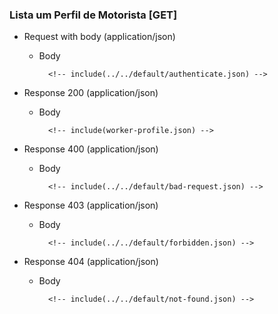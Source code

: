 ### Lista um Perfil de Motorista [GET]

+ Request with body (application/json)

    + Body

            <!-- include(../../default/authenticate.json) -->

+ Response 200 (application/json)

    + Body

            <!-- include(worker-profile.json) -->

+ Response 400 (application/json)

    + Body

            <!-- include(../../default/bad-request.json) -->

+ Response 403 (application/json)

    + Body

            <!-- include(../../default/forbidden.json) -->

+ Response 404 (application/json)

    + Body

            <!-- include(../../default/not-found.json) -->
